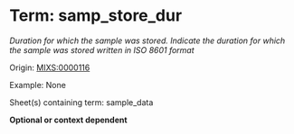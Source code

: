 # Term: samp_store_dur

*Duration for which the sample was stored. Indicate the duration for which the sample was stored written in ISO 8601 format*

Origin: [MIXS:0000116](https://w3id.org/mixs/0000116)

Example: None

Sheet(s) containing term: sample_data

**Optional or context dependent**